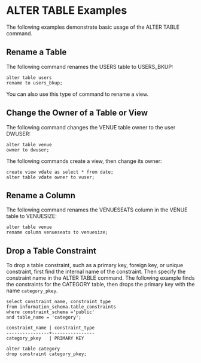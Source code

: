 # ALTER TABLE Examples<a name="r_ALTER_TABLE_examples_basic"></a>

The following examples demonstrate basic usage of the ALTER TABLE command\. 

## Rename a Table<a name="r_ALTER_TABLE_examples_basic-rename-a-table"></a>

The following command renames the USERS table to USERS\_BKUP: 

```
alter table users
rename to users_bkup;
```

 You can also use this type of command to rename a view\. 

## Change the Owner of a Table or View<a name="r_ALTER_TABLE_examples_basic-change-the-owner-of-a-table-or-view"></a>

The following command changes the VENUE table owner to the user DWUSER: 

```
alter table venue
owner to dwuser;
```

The following commands create a view, then change its owner: 

```
create view vdate as select * from date;
alter table vdate owner to vuser;
```

## Rename a Column<a name="r_ALTER_TABLE_examples_basic-rename-a-column"></a>

The following command renames the VENUESEATS column in the VENUE table to VENUESIZE: 

```
alter table venue
rename column venueseats to venuesize;
```

## Drop a Table Constraint<a name="r_ALTER_TABLE_examples_drop-constraint"></a>

To drop a table constraint, such as a primary key, foreign key, or unique constraint, first find the internal name of the constraint\. Then specify the constraint name in the ALTER TABLE command\. The following example finds the constraints for the CATEGORY table, then drops the primary key with the name `category_pkey`\. 

```
select constraint_name, constraint_type 
from information_schema.table_constraints 
where constraint_schema ='public'
and table_name = 'category';

constraint_name | constraint_type
----------------+----------------
category_pkey   | PRIMARY KEY    

alter table category
drop constraint category_pkey;
```